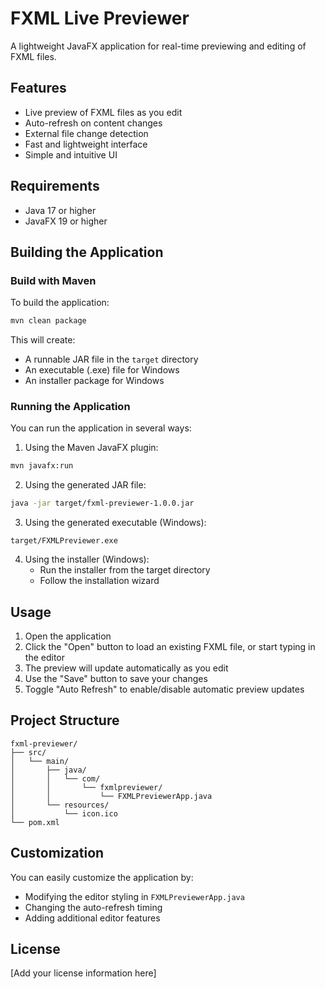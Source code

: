 # FXML Live Previewer

A lightweight JavaFX application for real-time previewing and editing of FXML files.

## Features

- Live preview of FXML files as you edit
- Auto-refresh on content changes
- External file change detection
- Fast and lightweight interface
- Simple and intuitive UI

## Requirements

- Java 17 or higher
- JavaFX 19 or higher

## Building the Application

### Build with Maven

To build the application:

```bash
mvn clean package
```

This will create:
- A runnable JAR file in the `target` directory
- An executable (.exe) file for Windows
- An installer package for Windows

### Running the Application

You can run the application in several ways:

1. Using the Maven JavaFX plugin:
```bash
mvn javafx:run
```

2. Using the generated JAR file:
```bash
java -jar target/fxml-previewer-1.0.0.jar
```

3. Using the generated executable (Windows):
```
target/FXMLPreviewer.exe
```

4. Using the installer (Windows):
    - Run the installer from the target directory
    - Follow the installation wizard

## Usage

1. Open the application
2. Click the "Open" button to load an existing FXML file, or start typing in the editor
3. The preview will update automatically as you edit
4. Use the "Save" button to save your changes
5. Toggle "Auto Refresh" to enable/disable automatic preview updates

## Project Structure

```
fxml-previewer/
├── src/
│   └── main/
│       ├── java/
│       │   └── com/
│       │       └── fxmlpreviewer/
│       │           └── FXMLPreviewerApp.java
│       └── resources/
│           └── icon.ico
└── pom.xml
```

## Customization

You can easily customize the application by:
- Modifying the editor styling in `FXMLPreviewerApp.java`
- Changing the auto-refresh timing
- Adding additional editor features

## License

[Add your license information here]
